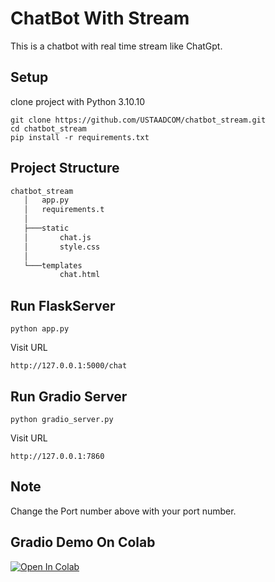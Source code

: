 # ChatBot With Stream
This is a chatbot with real time stream like ChatGpt.

## Setup
  
  clone project with Python 3.10.10
  ```code
  git clone https://github.com/USTAADCOM/chatbot_stream.git
  cd chatbot_stream
  pip install -r requirements.txt
  ```
## Project Structure

```bash
chatbot_stream
   │   app.py
   │   requirements.t
   │
   ├───static
   │       chat.js
   │       style.css
   │
   └───templates
           chat.html
```

## Run FlaskServer  
```code
python app.py
```
Visit URL 
```code
http://127.0.0.1:5000/chat
```
## Run Gradio Server   
```code
python gradio_server.py
```
Visit URL 
```code
http://127.0.0.1:7860
```
## Note
Change the Port number above with your port number.
## Gradio Demo On Colab

[![Open In Colab](https://colab.research.google.com/assets/colab-badge.svg)](https://colab.research.google.com/github/USTAADCOM/chatbot_stream/blob/main/ChatBot_Streaming.ipynb)

